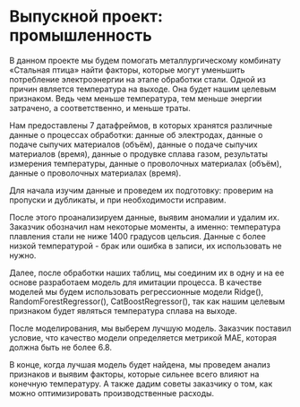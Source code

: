 # Выпускной проект: промышленность
В данном проекте мы будем помогать металлургическому комбинату «Стальная птица» найти факторы, которые могут уменьшить потребление электроэнергии на этапе обработки стали. Одной из причин является температура на выходе. Она будет нашим целевым признаком. Ведь чем меньше температура, тем меньше энергии затрачено, а соответственно, и меньше траты.

Нам предоставлены 7 датафреймов, в которых хранятся различные данные о процессах обработки: данные об электродах, данные о подаче сыпучих материалов (объём), данные о подаче сыпучих материалов (время), данные о продувке сплава газом, результаты измерения температуры, данные о проволочных материалах (объём), данные о проволочных материалах (время).

Для начала изучим данные и проведем их подготовку: проверим на пропуски и дубликаты, и при необходимости исправим.

После этого проанализируем данные, выявим аномалии и удалим их. Заказчик обозначил нам некоторые моменты, а именно: температура плавления стали не ниже 1400 градусов цельсия. Данные с более низкой температурой - брак или ошибка в записи, их использовать не нужно.

Далее, после обработки наших таблиц, мы соединим их в одну и на ее основе разработаем модель для имитации процесса. В качестве моделей мы будем использовать регрессионные модели Ridge(), RandomForestRegressor(), CatBoostRegressor(), так как нашим целевым признаком будет являться температура сплава на выходе.

После моделирования, мы выберем лучшую модель. Заказчик поставил условие, что качество модели определяется метрикой MAE, которая должна быть не более 6.8.

В конце, когда лучшая модель будет найдена, мы проведем анализ признаков и выявим факторы, которые сильнее всего влияют на конечную температуру. А также дадим советы заказчику о том, как можно оптимизировать производственные расходы.